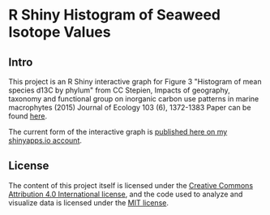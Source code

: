 # R Shiny Histogram of Seaweed Isotope Values

## Intro

This project is an R Shiny interactive graph for Figure 3 "Histogram of mean species d13C by phylum" from CC Stepien, Impacts of geography, taxonomy and functional group on inorganic carbon use patterns in marine macrophytes (2015) Journal of Ecology 103 (6), 1372-1383
Paper can be found [here](http://onlinelibrary.wiley.com/doi/10.1111/1365-2745.12451/full).

The current form of the interactive graph is [published here on my shinyapps.io account](https://courtneystepien.shinyapps.io/Seaweed_Isotopes_Histogram/). 

## License

The content of this project itself is licensed under the [Creative Commons Attribution 4.0 International license](https://creativecommons.org/licenses/by/4.0/), and the code used to analyze and visualize data is licensed under the [MIT license](https://opensource.org/licenses/mit-license.php).
